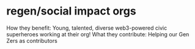 # regen/social impact orgs

How they benefit: Young, talented, diverse web3-powered civic superheroes working at their org!
What they contribute: Helping our Gen Zers as contributors